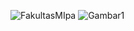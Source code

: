 ![FakultasMIpa](https://ugm.ac.id/galleries/static_image/education/fak-mipa1.jpg)
![Gambar1](https://i.postimg.cc/G3f1LpGr/Screenshot-528.png)